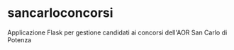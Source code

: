 # sancarloconcorsi
Applicazione Flask per gestione candidati ai concorsi dell'AOR San Carlo di Potenza
